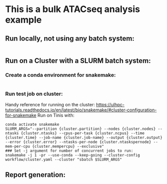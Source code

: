 # This is a bulk ATACseq analysis example

## Run locally, not using any batch system:
```snakemake --use-conda
```

## Run on a Cluster with a SLURM batch system:
### Create a conda environment for snakemake:
```conda create -name snakemake snakemake conda
```
### Run test job on cluster:
Handy reference for running on the cluster:
https://ulhpc-tutorials.readthedocs.io/en/latest/bio/snakemake/#cluster-configuration-for-snakemake
Run on Tinis with:
```source activate snakemake
conda activate snakemake
SLURM_ARGS="--partition {cluster.partition} --nodes {cluster.nodes} --ntasks {cluster.ntasks} --cpus-per-task {cluster.ncpus} --time {cluster.time} --job-name {cluster.job-name} --output {cluster.output} --error {cluster.error} --ntasks-per-node {cluster.ntaskspernode} --mem-per-cpu {cluster.mempercpu} --exclusive"
### Set -j argument for number of concurrent jobs to run:
snakemake -j 1 -pr --use-conda --keep-going --cluster-config workflow/cluster.yaml --cluster "sbatch $SLURM_ARGS"
```
## Report generation:
```snakemake --report
```
